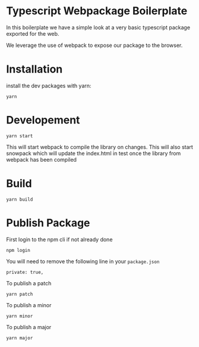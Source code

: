 # Typescript Webpackage Boilerplate

 In this boilerplate we have a simple look at a very basic typescript package exported for the web.

We leverage the use of webpack to expose our package to the browser. 

# Installation 

install the dev packages with yarn:

```
yarn
```

# Developement 

```
yarn start
```

This will start webpack to compile the library on changes. 
This will also start snowpack which will update the index.html in test once the library from webpack has been compiled
# Build

```
yarn build
```

# Publish Package

First login to the npm cli if not already done

```
npm login
```

You will need to remove the following line in your `package.json`

```
private: true,
```

To publish a patch

```
yarn patch
```

To publish a minor

```
yarn minor
```

To publish a major

```
yarn major
```




